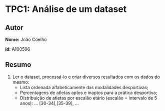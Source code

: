 # TPC1: Análise de um dataset

## Autor

**Nome:** João Coelho

**id:** A100596

## Resumo

1. Ler o dataset, processá-lo e criar diversos resultados com os dados do mesmo:
    - Lista ordenada alfabeticamente das modalidades desportivas;
    - Percentagens de atletas aptos e inaptos para a prática desportiva;
    - Distribuição de atletas por escalão etário (escalão = intervalo de 5 anos): ... [30-34],[35-39], ...
